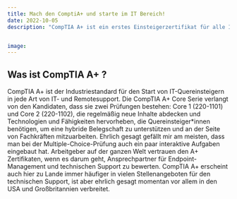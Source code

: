 ```yaml
---
title: Mach den ComptiA+ und starte im IT Bereich! 
date: 2022-10-05
description: "CompTIA A+ ist ein erstes Einsteigerzertifikat für alle IT-Quereinsteiger*innen. CompTIA A+ zertifizierte Fachkräfte sind bewährte Problemlöser aber zeigen vor allem die Bereitschaft und Leidenschaft zur dauerhaften Weiterbildung. Ich bin überzeugt, dass A+ ein guter Start für diese Reise ist." 


image: 
---
```


## Was ist CompTIA A+ ?


CompTIA A+ ist der Industriestandard für den Start von IT-Quereinsteigern in jede Art von IT- und Remotesupport. Die CompTIA A+ Core Serie verlangt von den Kandidaten, dass sie zwei Prüfungen bestehen: Core 1 (220-1101) und Core 2 (220-1102), die regelmäßig neue Inhalte abdecken und Technologien und Fähigkeiten hervorheben, die Quereinsteiger*innen benötigen, um eine hybride Belegschaft zu unterstützen und an der Seite von Fachkräften mitzuarbeiten. Ehrlich gesagt gefällt mir am meisten, dass man bei der Multiple-Choice-Prüfung auch ein paar interaktive Aufgaben eingebaut hat. Arbeitgeber auf der ganzen Welt vertrauen den A+ Zertifikaten, wenn es darum geht, Ansprechpartner für Endpoint-Management und technischen Support zu bewerten. CompTIA A+ erscheint auch hier zu Lande immer häufiger in vielen Stellenangeboten für den technischen Support, ist aber ehrlich gesagt momentan vor allem in den USA und Großbritannien verbreitet. 


